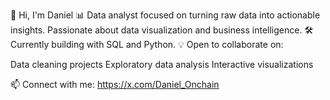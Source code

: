 👋 Hi, I'm Daniel
📊 Data analyst focused on turning raw data into actionable insights. Passionate about data visualization and business intelligence.
🛠️ Currently building with SQL and Python.
💡 Open to collaborate on:

Data cleaning projects
Exploratory data analysis
Interactive visualizations

📫 Connect with me: https://x.com/Daniel_Onchain


<!---
DanielNwid/DanielNwid is a ✨ special ✨ repository because its `README.md` (this file) appears on your GitHub profile.
You can click the Preview link to take a look at your changes.
--->
